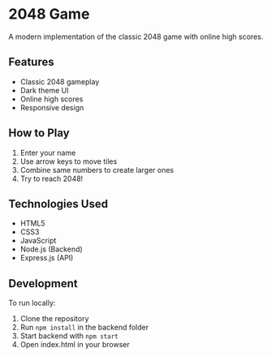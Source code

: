 # 2048 Game

A modern implementation of the classic 2048 game with online high scores.

## Features
- Classic 2048 gameplay
- Dark theme UI
- Online high scores
- Responsive design

## How to Play
1. Enter your name
2. Use arrow keys to move tiles
3. Combine same numbers to create larger ones
4. Try to reach 2048!

## Technologies Used
- HTML5
- CSS3
- JavaScript
- Node.js (Backend)
- Express.js (API)

## Development
To run locally:
1. Clone the repository
2. Run `npm install` in the backend folder
3. Start backend with `npm start`
4. Open index.html in your browser 